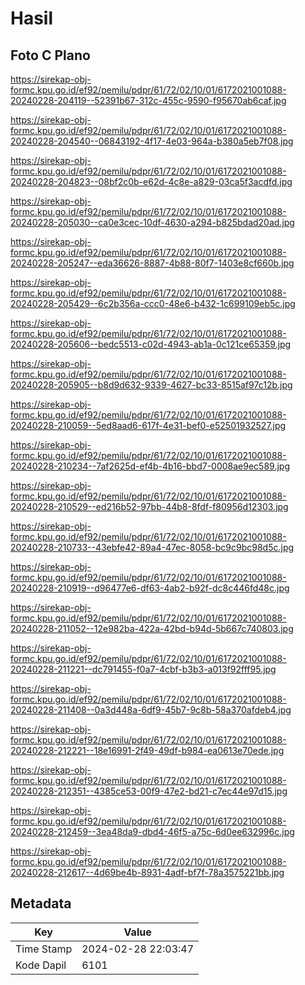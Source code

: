 # Hasil

## Foto C Plano

https://sirekap-obj-formc.kpu.go.id/ef92/pemilu/pdpr/61/72/02/10/01/6172021001088-20240228-204119--52391b67-312c-455c-9590-f95670ab6caf.jpg

https://sirekap-obj-formc.kpu.go.id/ef92/pemilu/pdpr/61/72/02/10/01/6172021001088-20240228-204540--06843192-4f17-4e03-964a-b380a5eb7f08.jpg

https://sirekap-obj-formc.kpu.go.id/ef92/pemilu/pdpr/61/72/02/10/01/6172021001088-20240228-204823--08bf2c0b-e62d-4c8e-a829-03ca5f3acdfd.jpg

https://sirekap-obj-formc.kpu.go.id/ef92/pemilu/pdpr/61/72/02/10/01/6172021001088-20240228-205030--ca0e3cec-10df-4630-a294-b825bdad20ad.jpg

https://sirekap-obj-formc.kpu.go.id/ef92/pemilu/pdpr/61/72/02/10/01/6172021001088-20240228-205247--eda36626-8887-4b88-80f7-1403e8cf660b.jpg

https://sirekap-obj-formc.kpu.go.id/ef92/pemilu/pdpr/61/72/02/10/01/6172021001088-20240228-205429--6c2b356a-ccc0-48e6-b432-1c699109eb5c.jpg

https://sirekap-obj-formc.kpu.go.id/ef92/pemilu/pdpr/61/72/02/10/01/6172021001088-20240228-205606--bedc5513-c02d-4943-ab1a-0c121ce65359.jpg

https://sirekap-obj-formc.kpu.go.id/ef92/pemilu/pdpr/61/72/02/10/01/6172021001088-20240228-205905--b8d9d632-9339-4627-bc33-8515af97c12b.jpg

https://sirekap-obj-formc.kpu.go.id/ef92/pemilu/pdpr/61/72/02/10/01/6172021001088-20240228-210059--5ed8aad6-617f-4e31-bef0-e52501932527.jpg

https://sirekap-obj-formc.kpu.go.id/ef92/pemilu/pdpr/61/72/02/10/01/6172021001088-20240228-210234--7af2625d-ef4b-4b16-bbd7-0008ae9ec589.jpg

https://sirekap-obj-formc.kpu.go.id/ef92/pemilu/pdpr/61/72/02/10/01/6172021001088-20240228-210529--ed216b52-97bb-44b8-8fdf-f80956d12303.jpg

https://sirekap-obj-formc.kpu.go.id/ef92/pemilu/pdpr/61/72/02/10/01/6172021001088-20240228-210733--43ebfe42-89a4-47ec-8058-bc9c9bc98d5c.jpg

https://sirekap-obj-formc.kpu.go.id/ef92/pemilu/pdpr/61/72/02/10/01/6172021001088-20240228-210919--d96477e6-df63-4ab2-b92f-dc8c446fd48c.jpg

https://sirekap-obj-formc.kpu.go.id/ef92/pemilu/pdpr/61/72/02/10/01/6172021001088-20240228-211052--12e982ba-422a-42bd-b94d-5b667c740803.jpg

https://sirekap-obj-formc.kpu.go.id/ef92/pemilu/pdpr/61/72/02/10/01/6172021001088-20240228-211221--dc791455-f0a7-4cbf-b3b3-a013f92fff95.jpg

https://sirekap-obj-formc.kpu.go.id/ef92/pemilu/pdpr/61/72/02/10/01/6172021001088-20240228-211408--0a3d448a-6df9-45b7-9c8b-58a370afdeb4.jpg

https://sirekap-obj-formc.kpu.go.id/ef92/pemilu/pdpr/61/72/02/10/01/6172021001088-20240228-212221--18e16991-2f49-49df-b984-ea0613e70ede.jpg

https://sirekap-obj-formc.kpu.go.id/ef92/pemilu/pdpr/61/72/02/10/01/6172021001088-20240228-212351--4385ce53-00f9-47e2-bd21-c7ec44e97d15.jpg

https://sirekap-obj-formc.kpu.go.id/ef92/pemilu/pdpr/61/72/02/10/01/6172021001088-20240228-212459--3ea48da9-dbd4-46f5-a75c-6d0ee632996c.jpg

https://sirekap-obj-formc.kpu.go.id/ef92/pemilu/pdpr/61/72/02/10/01/6172021001088-20240228-212617--4d69be4b-8931-4adf-bf7f-78a3575221bb.jpg


## Metadata

| Key        | Value               |
| ---------- | ------------------- |
| Time Stamp | 2024-02-28 22:03:47 |
| Kode Dapil | 6101                |



